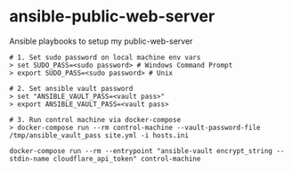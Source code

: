 # ansible-public-web-server
Ansible playbooks to setup my public-web-server

``` shell
# 1. Set sudo password on local machine env vars
> set SUDO_PASS=<sudo password> # Windows Command Prompt
> export SUDO_PASS=<sudo password> # Unix

# 2. Set ansible vault password
> set "ANSIBLE_VAULT_PASS=<vault pass>"
> export ANSIBLE_VAULT_PASS=<vault pass>

# 3. Run control machine via docker-compose
> docker-compose run --rm control-machine --vault-password-file /tmp/ansible_vault_pass site.yml -i hosts.ini
```

```
docker-compose run --rm --entrypoint "ansible-vault encrypt_string --stdin-name cloudflare_api_token" control-machine
```
